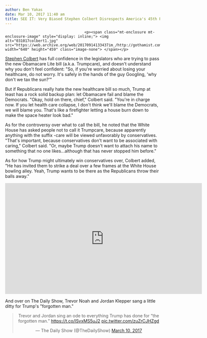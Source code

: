 ```yaml
---
author: Ben Yakas
date: Mar 10, 2017 11:40 am
title: SEE IT: Very Biased Stephen Colbert Disrespects America's 45th President AGAIN
---
```


	
										<p><span class="mt-enclosure mt-enclosure-image" style="display: inline;"> <img alt="031017colbert1.jpg" src="https://web.archive.org/web/20170914133437im_/http://gothamist.com/attachments/byakas/031017colbert1.jpg" width="640" height="459" class="image-none"> </span></p>

<p><a href="https://web.archive.org/web/20170914133437/http://gothamist.com/tags/stephencolbert">Stephen Colbert</a> has full confidence in the legislators who are trying to pass the new Obamacare Lite bill (a.k.a. Trumpcare), and doesn&apos;t understand why you don&apos;t feel confident: &quot;So, if you&apos;re worried about losing your healthcare, do not worry. It&apos;s safely in the hands of the guy Googling, &apos;why don&apos;t we tax the sun?&apos;&quot;</p>

<p>But if Republicans really hate the new healthcare bill so much, Trump at least has a rock solid backup plan: let Obamacare fail and blame the Democrats. &quot;Okay, hold on there, chief,&quot; Colbert said. &quot;You&apos;re in charge now. If you let health care collapse, I don&apos;t think we&apos;ll blame the Democrats, we will blame you. That&apos;s like a firefighter letting a house burn down to make the space heater look bad.&quot;</p>

<p>As for the controversy over what to call the bill, he noted that the White House has asked people not to call it Trumpcare, because apparently anything with the suffix -care will be viewed unfavorably by conservatives. &quot;That&apos;s important, because conservatives don&apos;t want to be associated with caring,&quot; Colbert said. &quot;Or, maybe Trump doesn&apos;t want to attach his name to something that no one likes...although that has never stopped him before.&quot; </p>

<p>As for how Trump might ultimately win conservatives over, Colbert added, &quot;He has invited them to strike a deal over a few frames at the White House bowling alley. Yeah, Trump wants to be there as the Republicans throw their balls away.&quot;</p>

<p><iframe width="640" height="360" src="https://web.archive.org/web/20170914133437if_/https://www.youtube.com/embed/LIjxV9QsYGU" frameborder="0" allowfullscreen></iframe></p>

<p>And over on The Daily Show, Trevor Noah and Jordan Klepper sang a little ditty for Trump&apos;s &quot;forgotten man.&quot;</p>

<center><blockquote class="twitter-tweet" data-lang="en"><p lang="en" dir="ltr">Trevor and Jordan sing an ode to everything Trump has done for &#x201C;the forgotten man.&#x201D; <a href="https://web.archive.org/web/20170914133437/https://t.co/lSvxMS5uJ2">https://t.co/lSvxMS5uJ2</a> <a href="https://web.archive.org/web/20170914133437/https://t.co/zuZrCJHZgd">pic.twitter.com/zuZrCJHZgd</a></p>&#x2014; The Daily Show (@TheDailyShow) <a href="https://web.archive.org/web/20170914133437/https://twitter.com/TheDailyShow/status/840217196274036736">March 10, 2017</a></blockquote>
<script async src="//web.archive.org/web/20170914133437js_/http://platform.twitter.com/widgets.js" charset="utf-8"></script></center>					
										
									
				